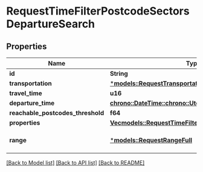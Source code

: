 # RequestTimeFilterPostcodeSectorsDepartureSearch

## Properties
Name | Type | Description | Notes
------------ | ------------- | ------------- | -------------
**id** | **String** |  | 
**transportation** | [***models::RequestTransportation**](RequestTransportation.md) |  | 
**travel_time** | **u16** |  | 
**departure_time** | [**chrono::DateTime::<chrono::Utc>**](DateTime.md) |  | 
**reachable_postcodes_threshold** | **f64** |  | 
**properties** | [**Vec<models::RequestTimeFilterPostcodeSectorsProperty>**](RequestTimeFilterPostcodeSectorsProperty.md) |  | 
**range** | [***models::RequestRangeFull**](RequestRangeFull.md) |  | [optional] [default to None]

[[Back to Model list]](../README.md#documentation-for-models) [[Back to API list]](../README.md#documentation-for-api-endpoints) [[Back to README]](../README.md)


